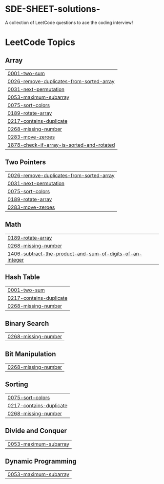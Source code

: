 # SDE-SHEET-solutions-
A collection of LeetCode questions to ace the coding interview!

<!---LeetCode Topics Start-->
# LeetCode Topics
## Array
|  |
| ------- |
| [0001-two-sum](https://github.com/mukul792/SDE-SHEET-solutions-/tree/master/0001-two-sum) |
| [0026-remove-duplicates-from-sorted-array](https://github.com/mukul792/SDE-SHEET-solutions-/tree/master/0026-remove-duplicates-from-sorted-array) |
| [0031-next-permutation](https://github.com/mukul792/SDE-SHEET-solutions-/tree/master/0031-next-permutation) |
| [0053-maximum-subarray](https://github.com/mukul792/SDE-SHEET-solutions-/tree/master/0053-maximum-subarray) |
| [0075-sort-colors](https://github.com/mukul792/SDE-SHEET-solutions-/tree/master/0075-sort-colors) |
| [0189-rotate-array](https://github.com/mukul792/SDE-SHEET-solutions-/tree/master/0189-rotate-array) |
| [0217-contains-duplicate](https://github.com/mukul792/SDE-SHEET-solutions-/tree/master/0217-contains-duplicate) |
| [0268-missing-number](https://github.com/mukul792/SDE-SHEET-solutions-/tree/master/0268-missing-number) |
| [0283-move-zeroes](https://github.com/mukul792/SDE-SHEET-solutions-/tree/master/0283-move-zeroes) |
| [1878-check-if-array-is-sorted-and-rotated](https://github.com/mukul792/SDE-SHEET-solutions-/tree/master/1878-check-if-array-is-sorted-and-rotated) |
## Two Pointers
|  |
| ------- |
| [0026-remove-duplicates-from-sorted-array](https://github.com/mukul792/SDE-SHEET-solutions-/tree/master/0026-remove-duplicates-from-sorted-array) |
| [0031-next-permutation](https://github.com/mukul792/SDE-SHEET-solutions-/tree/master/0031-next-permutation) |
| [0075-sort-colors](https://github.com/mukul792/SDE-SHEET-solutions-/tree/master/0075-sort-colors) |
| [0189-rotate-array](https://github.com/mukul792/SDE-SHEET-solutions-/tree/master/0189-rotate-array) |
| [0283-move-zeroes](https://github.com/mukul792/SDE-SHEET-solutions-/tree/master/0283-move-zeroes) |
## Math
|  |
| ------- |
| [0189-rotate-array](https://github.com/mukul792/SDE-SHEET-solutions-/tree/master/0189-rotate-array) |
| [0268-missing-number](https://github.com/mukul792/SDE-SHEET-solutions-/tree/master/0268-missing-number) |
| [1406-subtract-the-product-and-sum-of-digits-of-an-integer](https://github.com/mukul792/SDE-SHEET-solutions-/tree/master/1406-subtract-the-product-and-sum-of-digits-of-an-integer) |
## Hash Table
|  |
| ------- |
| [0001-two-sum](https://github.com/mukul792/SDE-SHEET-solutions-/tree/master/0001-two-sum) |
| [0217-contains-duplicate](https://github.com/mukul792/SDE-SHEET-solutions-/tree/master/0217-contains-duplicate) |
| [0268-missing-number](https://github.com/mukul792/SDE-SHEET-solutions-/tree/master/0268-missing-number) |
## Binary Search
|  |
| ------- |
| [0268-missing-number](https://github.com/mukul792/SDE-SHEET-solutions-/tree/master/0268-missing-number) |
## Bit Manipulation
|  |
| ------- |
| [0268-missing-number](https://github.com/mukul792/SDE-SHEET-solutions-/tree/master/0268-missing-number) |
## Sorting
|  |
| ------- |
| [0075-sort-colors](https://github.com/mukul792/SDE-SHEET-solutions-/tree/master/0075-sort-colors) |
| [0217-contains-duplicate](https://github.com/mukul792/SDE-SHEET-solutions-/tree/master/0217-contains-duplicate) |
| [0268-missing-number](https://github.com/mukul792/SDE-SHEET-solutions-/tree/master/0268-missing-number) |
## Divide and Conquer
|  |
| ------- |
| [0053-maximum-subarray](https://github.com/mukul792/SDE-SHEET-solutions-/tree/master/0053-maximum-subarray) |
## Dynamic Programming
|  |
| ------- |
| [0053-maximum-subarray](https://github.com/mukul792/SDE-SHEET-solutions-/tree/master/0053-maximum-subarray) |
<!---LeetCode Topics End-->
